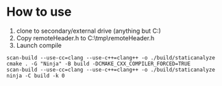 # How to use
1. clone to secondary/external drive (anything but C:\)
1. Copy remoteHeader.h to C:\tmp\remoteHeader.h
2. Launch compile
```batch
scan-build --use-cc=clang --use-c++=clang++ -o ./build/staticanalyze cmake . -G "Ninja" -B build -DCMAKE_CXX_COMPILER_FORCED=TRUE
scan-build --use-cc=clang --use-c++=clang++ -o ./build/staticanalyze ninja -C build -k 0
```
